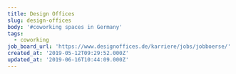 ```yaml
---
title: Design Offices
slug: design-offices
body: '#coworking spaces in Germany'
tags:
  - coworking
job_board_url: 'https://www.designoffices.de/karriere/jobs/jobboerse/'
created_at: '2019-05-12T09:29:52.000Z'
updated_at: '2019-06-16T10:44:09.000Z'
---
```


